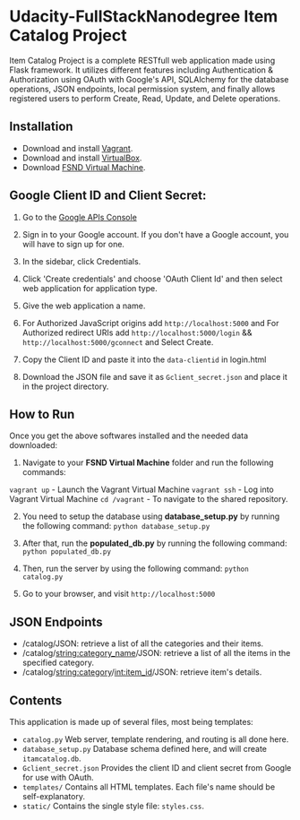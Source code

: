 # Udacity-FullStackNanodegree Item Catalog Project
Item Catalog Project is a complete RESTfull web application made using Flask framework. It utilizes different features including Authentication & Authorization using OAuth with Google's API, SQLAlchemy for the database operations, JSON endpoints, local permission system, and finally allows registered users to perform Create, Read, Update, and Delete operations.

## Installation
- Download and install [Vagrant](https://www.vagrantup.com/downloads.html).
- Download and install [VirtualBox](https://www.virtualbox.org/wiki/Downloads).
- Download [FSND Virtual Machine](https://github.com/udacity/fullstack-nanodegree-vm).

## Google Client ID and Client Secret:

  1. Go to the [Google APIs Console](https://console.developers.google.com/apis)
    
  2. Sign in to your Google account. If you don't have a Google account, you will have to sign up for one.
    
  3. In the sidebar, click Credentials.
    
  4. Click 'Create credentials' and choose 'OAuth Client Id' and then select web application for application type.
    
  5. Give the web application a name. 

  6. For Authorized JavaScript origins add `http://localhost:5000` and For Authorized redirect URIs add 
     `http://localhost:5000/login` && `http://localhost:5000/gconnect` and Select Create.
     
  7. Copy the Client ID and paste it into the `data-clientid` in login.html
    
  8. Download the JSON file and save it as `Gclient_secret.json` and place it in the project directory.


## How to Run
Once you get the above softwares installed and the needed data downloaded:
1. Navigate to your **FSND Virtual Machine** folder and run the following commands:

`vagrant up` - Launch the Vagrant Virtual Machine
`vagrant ssh` - Log into Vagrant Virtual Machine
`cd /vagrant` - To navigate to the shared repository.

2. You need to setup the database using **database_setup.py** by running the following command: 
   `python database_setup.py`

3. After that, run the **populated_db.py** by running the following command: 
   `python populated_db.py`

4. Then, run the server by using the following command: 
   `python catalog.py`

5. Go to your browser, and visit `http://localhost:5000`


## JSON Endpoints
- /catalog/JSON: retrieve a list of all the categories and their items.
- /catalog/<string:category_name>/JSON: retrieve a list of all the items in the specified category.
- /catalog/<string:category>/<int:item_id>/JSON: retrieve item's details.


## Contents
This application is made up of several files, most being templates:
- `catalog.py` Web server, template rendering, and routing is all done here.
- `database_setup.py` Database schema defined here, and will create `itamcatalog.db`.
- `Gclient_secret.json` Provides the client ID and client secret from Google for use with OAuth.
- `templates/` Contains all HTML templates. Each file's name should be self-explanatory.
- `static/` Contains the single style file: `styles.css`.


